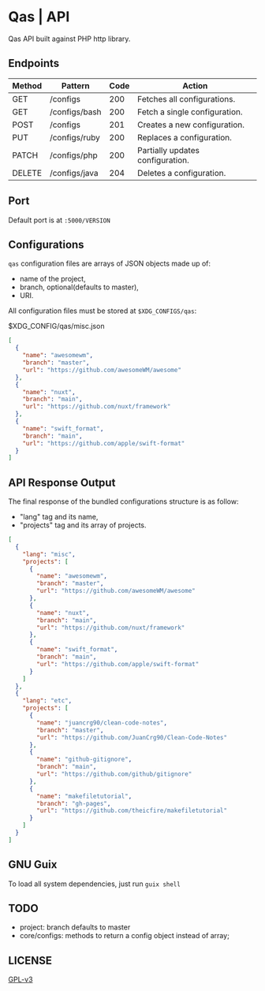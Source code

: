 # Qas | API

Qas API built against PHP http library.

## Endpoints

| Method | Pattern       | Code | Action                           |
|--------|---------------|------|----------------------------------|
| GET    | /configs      | 200  | Fetches all configurations.      |
| GET    | /configs/bash | 200  | Fetch a single configuration.    |
| POST   | /configs      | 201  | Creates a new configuration.     |
| PUT    | /configs/ruby | 200  | Replaces a configuration.        |
| PATCH  | /configs/php  | 200  | Partially updates configuration. |
| DELETE | /configs/java | 204  | Deletes a configuration.         |

## Port

Default port is at `:5000/VERSION`

## Configurations

`qas` configuration files are arrays of JSON objects made up of:

- name of the project, 
- branch, optional(defaults to master), 
- URI.

All configuration files must be stored at `$XDG_CONFIGS/qas`:

$XDG_CONFIG/qas/misc.json

```json
[
  {
    "name": "awesomewm",
    "branch": "master",
    "url": "https://github.com/awesomeWM/awesome"
  },
  {
    "name": "nuxt",
    "branch": "main",
    "url": "https://github.com/nuxt/framework"
  },
  {
    "name": "swift_format",
    "branch": "main",
    "url": "https://github.com/apple/swift-format"
  }
]
```

## API Response Output

The final response of the bundled configurations structure is as follow:

- "lang" tag and its name,
- "projects" tag and its array of projects. 

```json
[
  {
    "lang": "misc",
    "projects": [
      {
        "name": "awesomewm",
        "branch": "master",
        "url": "https://github.com/awesomeWM/awesome"
      },
      {
        "name": "nuxt",
        "branch": "main",
        "url": "https://github.com/nuxt/framework"
      },
      {
        "name": "swift_format",
        "branch": "main",
        "url": "https://github.com/apple/swift-format"
      }
    ]
  },
  {
    "lang": "etc",
    "projects": [
      {
        "name": "juancrg90/clean-code-notes",
        "branch": "master",
        "url": "https://github.com/JuanCrg90/Clean-Code-Notes"
      },
      {
        "name": "github-gitignore",
        "branch": "main",
        "url": "https://github.com/github/gitignore"
      },
      {
        "name": "makefiletutorial",
        "branch": "gh-pages",
        "url": "https://github.com/theicfire/makefiletutorial"
      }
    ]
  }
]
```

## GNU Guix

To load all system dependencies, just run `guix shell`

## TODO

- project: branch defaults to master
- core/configs: methods to return a config object instead of array; 

## LICENSE

[GPL-v3](https://www.gnu.org/licenses/gpl-3.0.en.html)
